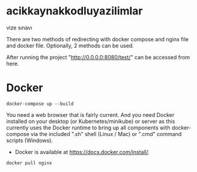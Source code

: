 # acikkaynakkodluyazilimlar
vize sınavı

There are two methods of redirecting with docker compose and nginx file and docker file. Optionally, 2 methods can be used.

After running the project "http://0.0.0.0:8080/test/" can be accessed from here.

# Docker
```npm
docker-compose up --build
```
You need a web browser that is fairly current. And you need Docker installed on your desktop (or Kubernetes/minikube) or server as this currently uses the Docker runtime to bring up all components with docker-compose via the included ".sh" shell (Linux / Mac) or ".cmd" command scripts (Windows).
- Docker is available at https://docs.docker.com/install/.

```npm
docker pull nginx
```


